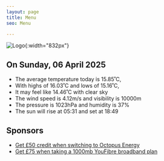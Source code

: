 ```yaml
---
layout: page
title: Menu
seo: Menu

---
```


![Logo](/images/logo.jpg){:width="832px"}

<!-- weather_marker starts -->
## On Sunday, 06 April 2025

- The average temperature today is 15.85˚C,
- With highs of 16.03˚C and lows of 15.16˚C,
- It may feel like 14.46˚C with clear sky
- The wind speed is 4.12m/s and visibility is 10000m
- The pressure is 1023hPa and humidity is 37%
- The sun will rise at 05:31 and set at 18:49

<!-- weather_marker ends -->

## Sponsors

- [Get £50 credit when switching to Octopus Energy](https://bit.ly/3oD1nnS)
- [Get £75 when taking a 1000mb YouFibre broadband plan](https://aklam.io/91zWhU?)



